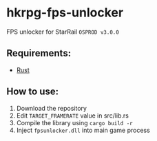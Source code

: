 # hkrpg-fps-unlocker
FPS unlocker for StarRail ```OSPROD v3.0.0```

## Requirements:
- [Rust](https://www.rust-lang.org/tools/install)

## How to use:
1. Download the repository
2. Edit ```TARGET_FRAMERATE``` value in src/lib.rs
3. Compile the library using ```cargo build -r```
4. Inject ```fpsunlocker.dll``` into main game process
